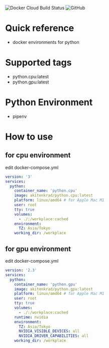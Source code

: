 <img alt="Docker Cloud Build Status" src="https://img.shields.io/docker/cloud/build/akitenkrad/python.cpu?style=for-the-badge"> <img alt="GitHub" src="https://img.shields.io/github/license/akitenkrad/docker-python?style=for-the-badge">

# Quick reference
- docker environments for python

# Supported tags
- python.cpu:latest
- python.gpu:latest

# Python Environment
- pipenv

# How to use

## for cpu environment

edit docker-compose.yml

```yaml
version: '3'
services:
  python:
    container_name: 'python.cpu'
    image: akitenkrad/python.cpu:latest
    platform: linux/amd64 # for Apple Mac M1
    user: root
    tty: true
    volumes:
      - ./:/workplace:cached
    environment:
      TZ: Asia/Tokyo
    working_dir: /workplace
```

## for gpu environment

edit docker-compose.yml

```yaml
version: '2.3'
services:
  python:
    container_name: 'python.gpu'
    image: akitenkrad/python.gpu:latest
    platform: linux/amd64 # for Apple Mac M1
    user: root
    tty: true
    volumes:
      - ./:/workplace:cached
    runtime: nvidia 
    environment:
      TZ: Asia/Tokyo
      NVIDIA_VISIBLE_DEVICES: all
      NVIDIA_DRIVER_CAPABILITIES: all
    working_dir: /workplace
```

